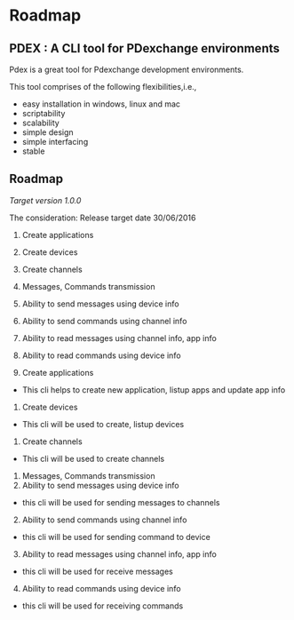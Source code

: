 # Roadmap

## PDEX : A CLI tool for PDexchange environments

Pdex is a great tool for Pdexchange development environments.

This tool comprises of the following flexibilities,i.e.,

- easy installation in windows, linux and mac
- scriptability
- scalability
- simple design
- simple interfacing
- stable

## Roadmap

*Target version 1.0.0*

The consideration: Release target date 30/06/2016


1. Create applications
1. Create devices
1. Create channels
1. Messages, Commands transmission
 1. Ability to send messages using device info
 2. Ability to send commands using channel info
 3. Ability to read messages using channel info, app info
 4. Ability to read commands using device info

1. Create applications
 - This cli helps to create new application, listup apps and update app info
1. Create devices
 - This cli will be used to create, listup devices
1. Create channels
 - This cli will be used to create channels 
1. Messages, Commands transmission
 1. Ability to send messages using device info
  - this cli will be used for sending messages to channels
 2. Ability to send commands using channel info
  - this cli will  be used for sending command to device
 3. Ability to read messages using channel info, app info
  - this cli will be used for receive messages
 4. Ability to read commands using device info
  - this cli will be used for receiving commands
